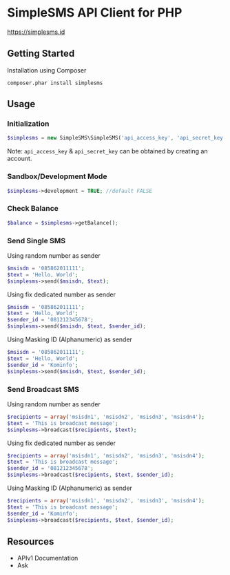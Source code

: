 # SimpleSMS API Client for PHP

https://simplesms.id

## Getting Started

Installation using Composer

`
composer.phar install simplesms
`


## Usage

### Initialization

```php
$simplesms = new SimpleSMS\SimpleSMS('api_access_key', 'api_secret_key');
```

Note: `api_access_key` & `api_secret_key` can be obtained by creating an account.

### Sandbox/Development Mode

```php
$simplesms->development = TRUE; //default FALSE
```

### Check Balance

```php
$balance = $simplesms->getBalance();
```

### Send Single SMS

Using random number as sender

```php
$msisdn = '085862011111';
$text = 'Hello, World';
$simplesms->send($msisdn, $text);
```

Using fix dedicated number as sender

```php
$msisdn = '085862011111';
$text = 'Hello, World';
$sender_id = '081212345678';
$simplesms->send($msisdn, $text, $sender_id);
```

Using Masking ID (Alphanumeric) as sender

```php
$msisdn = '085862011111';
$text = 'Hello, World';
$sender_id = 'Kominfo';
$simplesms->send($msisdn, $text, $sender_id);
```

### Send Broadcast SMS

Using random number as sender

```php
$recipients = array('msisdn1', 'msisdn2', 'msisdn3', 'msisdn4');
$text = 'This is broadcast message';
$simplesms->broadcast($recipients, $text);
```

Using fix dedicated number as sender

```php
$recipients = array('msisdn1', 'msisdn2', 'msisdn3', 'msisdn4');
$text = 'This is broadcast message';
$sender_id = '081212345678';
$simplesms->broadcast($recipients, $text, $sender_id);
```

Using Masking ID (Alphanumeric) as sender

```php
$recipients = array('msisdn1', 'msisdn2', 'msisdn3', 'msisdn4');
$text = 'This is broadcast message';
$sender_id = 'Kominfo';
$simplesms->broadcast($recipients, $text, $sender_id);
```

## Resources

* APIv1 Documentation
* Ask








